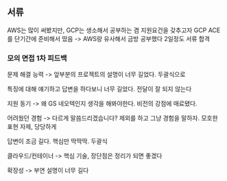 ## 서류
AWS는 많이 써봤지만, GCP는 생소해서 공부하는 겸 지원요건을 갖추고자
GCP ACE를 단기간에 준비해서 땄음 -> AWS랑 유사해서 금방 공부했다 2일정도
서류 합격
### 모의 면접 1차 피드백
문제 해결 능력 -> 앞부분의 프로젝트의 설명이 너무 길었다. 두괄식으로

특징에 대해 얘기하고 답변을 하다보니 너무 길었다. 전달이 잘 되지 않는다

지원 동기 -> 왜 GS 네오텍인지 생각을 해봐야한다. 비전의 강점에 매료됐다.

어려웠던 경험 -> 다르게 말씀드리겠습니다? 제외를 하고 그냥 경험을 말하자. 모호한 표현 자제, 당당하게

답변이 조금 길다. 핵심만 딱딱딱. 두괄식

클라우드/컨테이너 -> 핵심 기술, 장단점은 정리가 되면 좋겠다

확장성 -> 부연 설명이 너무 길다